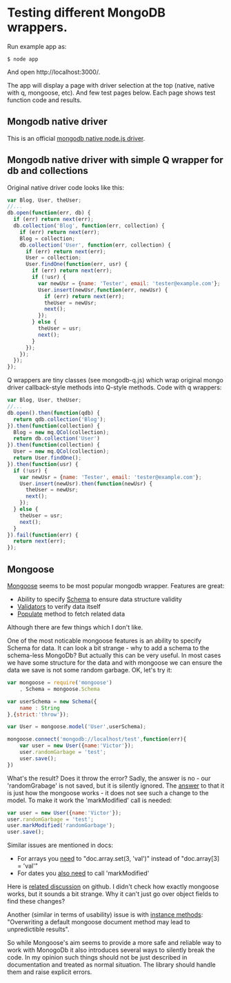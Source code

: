 # Testing different MongoDB wrappers.

Run example app as:

    $ node app

And open http://localhost:3000/.

The app will display a page with driver selection at the top (native, native with q, mongoose, etc).
And few test pages below. Each page shows test function code and results.

## Mongodb native driver

This is an official [mongodb native node.js driver](http://mongodb.github.io/node-mongodb-native/).

## Mongodb native driver with simple Q wrapper for db and collections

Original native driver code looks like this:

```javascript
var Blog, User, theUser;
//...
db.open(function(err, db) {
  if (err) return next(err);
  db.collection('Blog', function(err, collection) {
    if (err) return next(err);
    Blog = collection;
    db.collection('User', function(err, collection) {
      if (err) return next(err);
      User = collection;
      User.findOne(function(err, usr) {
        if (err) return next(err);
        if (!usr) {
          var newUsr = {name: 'Tester', email: 'tester@example.com'};
          User.insert(newUsr,function(err, newUsr) {
            if (err) return next(err);
            theUser = newUsr;
            next();
          });
        } else {
          theUser = usr;
          next();
        }
      });
    });
  });
});
```

Q wrappers are tiny classes (see mongodb-q.js) which wrap original mongo driver
callback-style methods into Q-style methods.
Code with q wrappers:

```javascript
var Blog, User, theUser;
//...
db.open().then(function(qdb) {
  return qdb.collection('Blog');
}).then(function(collection) {
  Blog = new mq.QCol(collection);
  return db.collection('User')
}).then(function(collection) {
  User = new mq.QCol(collection);
  return User.findOne();
}).then(function(usr) {
  if (!usr) {
    var newUsr = {name: 'Tester', email: 'tester@example.com'};
    User.insert(newUsr).then(function(newUsr) {
      theUser = newUsr;
      next();
    });
  } else {
    theUser = usr;
    next();
  }
}).fail(function(err) {
  return next(err);
});
```

## Mongoose

[Mongoose](http://mongoosejs.com/) seems to be most popular mongodb wrapper.
Features are great:
- Ability to specify [Schema](http://mongoosejs.com/docs/guide.html) to ensure data structure validity
- [Validators](http://mongoosejs.com/docs/validation.html) to verify data itself
- [Populate](http://mongoosejs.com/docs/validation.html) method to fetch related data

Although there are few things which I don't like.

One of the most noticable mongoose features is an ability to specify Schema for
data.
It can look a bit strange - why to add a schema to the schema-less MongoDb?
But actually this can be very useful. In most cases we have some structure for the data and with mongoose we can ensure the data
we save is not some random garbage.
OK, let's try it:

```javascript
var mongoose = require('mongoose')
    , Schema = mongoose.Schema

var userSchema = new Schema({
    name : String
},{strict:'throw'});

var User = mongoose.model('User',userSchema);

mongoose.connect('mongodb://localhost/test',function(err){
    var user = new User({name:'Victor'});
    user.randomGarbage = 'test';
    user.save();
})
```

What's the result? Does it throw the error?
Sadly, the answer is no - our 'randomGrabage' is not saved, but it is silently ignored.
The [answer](https://groups.google.com/forum/#!msg/mongoose-orm/TWA-CLrXGC8/sWd9obdVWPEJ) to that it is just how the mongoose works - it does not see such
a change to the model.
To make it work the 'markModified' call is needed:

```javascript
var user = new User({name:'Victor'});
user.randomGarbage = 'test';
user.markModified('randomGarbage');
user.save();
```

Similar issues are mentioned in docs:
- For arrays you [need](http://mongoosejs.com/docs/faq.html) to "doc.array.set(3, 'val')" instead of "doc.array[3] = 'val'"
- For dates you [also need](http://mongoosejs.com/docs/schematypes.html) to call 'markModified'

Here is [related discussion](https://github.com/LearnBoost/mongoose/issues/1598) on github.
I didn't check how exactly mongoose works, but it sounds a bit strange.
Why it can't just go over object fields to find these changes?

Another (similar in terms of usability) issue is with [instance methods](http://mongoosejs.com/docs/guide.html): "Overwriting a default mongoose document method may lead to unpredictible results".

So while Mongoose's aim seems to provide a more safe and reliable way to work with
MonogoDb it also introduces several ways to silently break the code.
In my opinion such things should not be just described in documentation and treated
as normal situation. The library should handle them and raise explicit errors.
